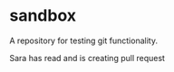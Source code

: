 # sandbox 
A repository for testing git functionality. 

Sara has read and is creating pull request
